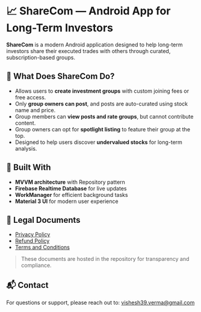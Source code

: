 # 📈 ShareCom — Android App for Long-Term Investors

**ShareCom** is a modern Android application designed to help long-term investors share their executed trades with others through curated, subscription-based groups.

## 🚀 What Does ShareCom Do?

- Allows users to **create investment groups** with custom joining fees or free access.
- Only **group owners can post**, and posts are auto-curated using stock name and price.
- Group members can **view posts and rate groups**, but cannot contribute content.
- Group owners can opt for **spotlight listing** to feature their group at the top.
- Designed to help users discover **undervalued stocks** for long-term analysis.

## 🧠 Built With

- **MVVM architecture** with Repository pattern
- **Firebase Realtime Database** for live updates
- **WorkManager** for efficient background tasks
- **Material 3 UI** for modern user experience

## 📄 Legal Documents

- [Privacy Policy](privacy.html)
- [Refund Policy](refund.html)
- [Terms and Conditions](terms.html)

> These documents are hosted in the repository for transparency and compliance.

## 📬 Contact

For questions or support, please reach out to: vishesh39.verma@gmail.com
